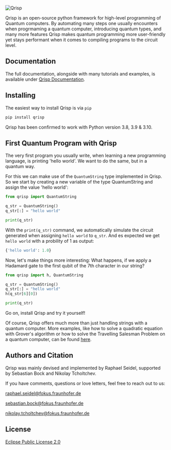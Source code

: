 ![Qrisp](logo/qrisp_logo.png)

Qrisp is an open-source python framework for high-level programming of Quantum computers.
By automating many steps one usually encounters when progrmaming a quantum computer, introducing quantum types, and many more features Qrisp makes quantum programming more user-friendly yet stays performant when it comes to compiling programs to the circuit level.

## Documentation
The full documentation, alongside with many tutorials and examples, is available under [Qrisp Documentation](https://www.qrisp.eu/).

## Installing
The easiest way to install Qrisp is via ``pip``
```bash
pip install qrisp
```
Qrisp has been confirmed to work with Python version 3.8, 3.9 & 3.10.

## First Quantum Program with Qrisp
The very first program you usually write, when learning a new programming language, is printing 'hello world'.
We want to do the same, but in a quantum way.

For this we can make use of the ``QuantumString`` type implemented in Qrisp. So we start by creating a new variable of the type QuantumString and assign the value 'hello world':
```python
from qrisp import QuantumString

q_str = QuantumString()
q_str[:] = "hello world"

print(q_str)
```

With the ``print(q_str)`` command, we automatically simulate the circuit generated when assigning ``hello world`` to ``q_str``. And es expected we get ``hello world`` with a probility of 1 as output:
```python
{'hello world': 1.0}
```

Now, let's make things more interesting: What happens, if we apply a Hadamard gate to the first qubit of the 7th character in our string?
```python
from qrisp import h, QuantumString

q_str = QuantumString()
q_str[:] = "hello world"
h(q_str[6][0])

print(q_str)
```
Go on, install Qrisp and try it yourself!

Of course, Qrisp offers much more than just handling strings with a quantum computer. More examples, like how to solve a quadratic equation with Grover's algorithm or how to solve the Travelling Salesman Problem on a quantum computer, can be found [here](https://www.qrisp.eu/general/tutorial.html).


## Authors and Citation
Qrisp was mainly devised and implemented by Raphael Seidel, supported by Sebastian Bock and Nikolay Tcholtchev.

If you have comments, questions or love letters, feel free to reach out to us:

raphael.seidel@fokus.fraunhofer.de

sebastian.bock@fokus.fraunhofer.de

nikolay.tcholtchev@fokus.fraunhofer.de



## License
[Eclipse Public License 2.0](https://github.com/fraunhoferfokus/Qrisp/blob/main/LICENSE)


